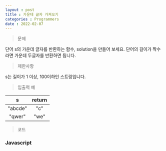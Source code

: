 ```yaml
---
layout : post
title : 가운데 글자 가져오기
categories : Programmers
date : 2022-02-07
---
```

> 문제<br>

단어 s의 가운데 글자를 반환하는 함수, solution을 만들어 보세요.
단어의 길이가 짝수라면 가운데 두글자를 반환하면 됩니다.

> 제한사항<br>

s는 길이가 1 이상, 100이하인 스트링입니다.

> 입출력 예<br>

|s|return|
|:--:|:--:|
|"abcde"|"c"|
|"qwer"|"we"|

> 코드
### Javascript

<script src="https://gist.github.com/kwontaehoon/fd3371c0089af30ae1051ef8019dc677.js"></script>